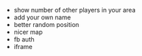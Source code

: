 
- show number of other players in your area
- add your own name
- better random position
- nicer map
- fb auth
- iframe
